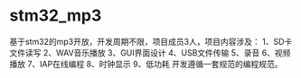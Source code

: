 # stm32_mp3
基于stm32的mp3开放，开发周期不限，项目成员3人，项目内容涉及：
1、SD卡文件读写
2、WAV音乐播放
3、GUI界面设计
4、USB文件传输
5、录音
6、视频播放
7、IAP在线编程
8、时钟显示
9、低功耗
开发遵循一套规范的编程规范。